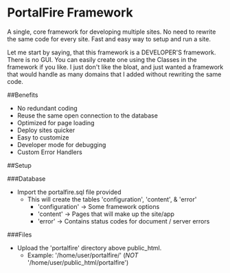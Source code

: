 PortalFire Framework
====================

A single, core framework for developing multiple sites.  No need to rewrite the same code for every site.  Fast and easy way to setup and run a site.

Let me start by saying, that this framework is a DEVELOPER'S framework.  There is no GUI.  You can easily create one using the Classes in the framework if you like.
I just don't like the bloat, and just wanted a framework that would handle as many domains that I added without rewriting the same code.

##Benefits

- No redundant coding
- Reuse the same open connection to the database
- Optimized for page loading
- Deploy sites quicker
- Easy to customize
- Developer mode for debugging
- Custom Error Handlers


##Setup

###Database
- Import the portalfire.sql file provided
	* This will create the tables 'configuration', 'content', & 'error'
		* 'configuration' -> Some framework options
		* 'content' -> Pages that will make up the site/app
		* 'error' -> Contains status codes for document / server errors

###Files
- Upload the 'portalfire' directory above public_html.
	* Example: '/home/user/portalfire/'  (_NOT_ '/home/user/public_html/portalfire')
